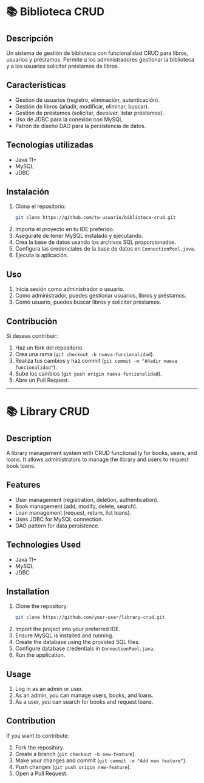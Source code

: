 # 📚 Biblioteca CRUD

## Descripción
Un sistema de gestión de biblioteca con funcionalidad CRUD para libros, usuarios y préstamos. Permite a los administradores gestionar la biblioteca y a los usuarios solicitar préstamos de libros.

## Características
- Gestión de usuarios (registro, eliminación, autenticación).
- Gestión de libros (añadir, modificar, eliminar, buscar).
- Gestión de préstamos (solicitar, devolver, listar préstamos).
- Uso de JDBC para la conexión con MySQL.
- Patrón de diseño DAO para la persistencia de datos.

## Tecnologías utilizadas
- Java 11+
- MySQL
- JDBC

## Instalación
1. Clona el repositorio:
   ```bash
   git clone https://github.com/tu-usuario/biblioteca-crud.git
   ```
2. Importa el proyecto en tu IDE preferido.
3. Asegúrate de tener MySQL instalado y ejecutando.
4. Crea la base de datos usando los archivos SQL proporcionados.
5. Configura las credenciales de la base de datos en `ConnectionPool.java`.
6. Ejecuta la aplicación.

## Uso
1. Inicia sesión como administrador o usuario.
2. Como administrador, puedes gestionar usuarios, libros y préstamos.
3. Como usuario, puedes buscar libros y solicitar préstamos.

## Contribución
Si deseas contribuir:
1. Haz un fork del repositorio.
2. Crea una rama (`git checkout -b nueva-funcionalidad`).
3. Realiza tus cambios y haz commit (`git commit -m "Añadir nueva funcionalidad"`).
4. Sube los cambios (`git push origin nueva-funcionalidad`).
5. Abre un Pull Request.

---

# 📚 Library CRUD

## Description
A library management system with CRUD functionality for books, users, and loans. It allows administrators to manage the library and users to request book loans.

## Features
- User management (registration, deletion, authentication).
- Book management (add, modify, delete, search).
- Loan management (request, return, list loans).
- Uses JDBC for MySQL connection.
- DAO pattern for data persistence.

## Technologies Used
- Java 11+
- MySQL
- JDBC

## Installation
1. Clone the repository:
   ```bash
   git clone https://github.com/your-user/library-crud.git
   ```
2. Import the project into your preferred IDE.
3. Ensure MySQL is installed and running.
4. Create the database using the provided SQL files.
5. Configure database credentials in `ConnectionPool.java`.
6. Run the application.

## Usage
1. Log in as an admin or user.
2. As an admin, you can manage users, books, and loans.
3. As a user, you can search for books and request loans.

## Contribution
If you want to contribute:
1. Fork the repository.
2. Create a branch (`git checkout -b new-feature`).
3. Make your changes and commit (`git commit -m "Add new feature"`).
4. Push changes (`git push origin new-feature`).
5. Open a Pull Request.
